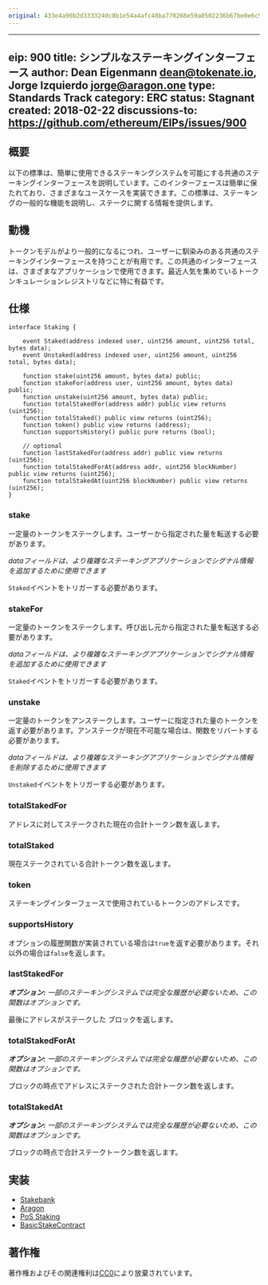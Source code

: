 ```yaml
---
original: 433e4a90b2d333324dc8b1e54a4afc48ba770268e59a0502236b67be0e6c9a17
---
```


---
eip: 900
title: シンプルなステーキングインターフェース
author: Dean Eigenmann <dean@tokenate.io>, Jorge Izquierdo <jorge@aragon.one>
type: Standards Track
category: ERC
status: Stagnant
created: 2018-02-22
discussions-to: https://github.com/ethereum/EIPs/issues/900
---

## 概要

以下の標準は、簡単に使用できるステーキングシステムを可能にする共通のステーキングインターフェースを説明しています。このインターフェースは簡単に保たれており、さまざまなユースケースを実装できます。この標準は、ステーキングの一般的な機能を説明し、ステークに関する情報を提供します。

## 動機

トークンモデルがより一般的になるにつれ、ユーザーに馴染みのある共通のステーキングインターフェースを持つことが有用です。この共通のインターフェースは、さまざまなアプリケーションで使用できます。最近人気を集めているトークンキュレーションレジストリなどに特に有益です。

## 仕様

```solidity
interface Staking {

    event Staked(address indexed user, uint256 amount, uint256 total, bytes data);
    event Unstaked(address indexed user, uint256 amount, uint256 total, bytes data);

    function stake(uint256 amount, bytes data) public;
    function stakeFor(address user, uint256 amount, bytes data) public;
    function unstake(uint256 amount, bytes data) public;
    function totalStakedFor(address addr) public view returns (uint256);
    function totalStaked() public view returns (uint256);
    function token() public view returns (address);
    function supportsHistory() public pure returns (bool);

    // optional
    function lastStakedFor(address addr) public view returns (uint256);
    function totalStakedForAt(address addr, uint256 blockNumber) public view returns (uint256);
    function totalStakedAt(uint256 blockNumber) public view returns (uint256);
}
```

### stake

一定量のトークンをステークします。ユーザーから指定された量を転送する必要があります。

*dataフィールドは、より複雑なステーキングアプリケーションでシグナル情報を追加するために使用できます*

`Staked`イベントをトリガーする必要があります。

### stakeFor

一定量のトークンをステークします。呼び出し元から指定された量を転送する必要があります。

*dataフィールドは、より複雑なステーキングアプリケーションでシグナル情報を追加するために使用できます*

`Staked`イベントをトリガーする必要があります。

### unstake

一定量のトークンをアンステークします。ユーザーに指定された量のトークンを返す必要があります。アンステークが現在不可能な場合は、関数をリバートする必要があります。

*dataフィールドは、より複雑なステーキングアプリケーションでシグナル情報を削除するために使用できます*

`Unstaked`イベントをトリガーする必要があります。

### totalStakedFor

アドレスに対してステークされた現在の合計トークン数を返します。

### totalStaked

現在ステークされている合計トークン数を返します。

### token

ステーキングインターフェースで使用されているトークンのアドレスです。

### supportsHistory

オプションの履歴関数が実装されている場合は`true`を返す必要があります。それ以外の場合は`false`を返します。

### lastStakedFor

***オプション:** 一部のステーキングシステムでは完全な履歴が必要ないため、この関数はオプションです。*

最後にアドレスがステークした ブロックを返します。

### totalStakedForAt

***オプション:** 一部のステーキングシステムでは完全な履歴が必要ないため、この関数はオプションです。*

ブロックの時点でアドレスにステークされた合計トークン数を返します。

### totalStakedAt

***オプション:** 一部のステーキングシステムでは完全な履歴が必要ないため、この関数はオプションです。*

ブロックの時点で合計ステークトークン数を返します。

## 実装

- [Stakebank](https://github.com/HarbourProject/stakebank)
- [Aragon](https://github.com/aragon/aragon-apps/pull/101)
- [PoS Staking](https://github.com/maticnetwork/contracts/blob/master/contracts/StakeManager.sol)
- [BasicStakeContract](https://github.com/codex-protocol/contract.erc-900)

## 著作権
著作権およびその関連権利は[CC0](../LICENSE.md)により放棄されています。